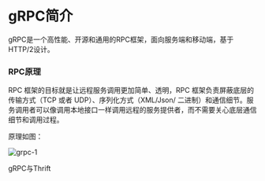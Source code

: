 # gRPC简介

gRPC是一个高性能、开源和通用的RPC框架，面向服务端和移动端，基于HTTP/2设计。

### RPC原理

RPC 框架的目标就是让远程服务调用更加简单、透明，RPC 框架负责屏蔽底层的传输方式（TCP 或者 UDP）、序列化方式（XML/Json/ 二进制）和通信细节。服务调用者可以像调用本地接口一样调用远程的服务提供者，而不需要关心底层通信细节和调用过程。

原理如图：

![grpc-1](/Users/iss/xiaosy/MyLearn/images/grpc-1.png)

gRPC与Thrift